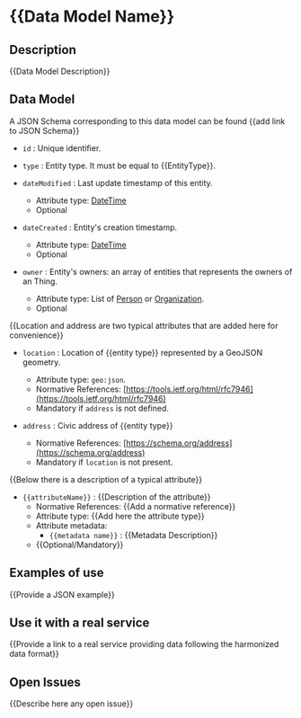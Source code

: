# {{Data Model Name}}

## Description

{{Data Model Description}}

## Data Model

A JSON Schema corresponding to this data model can be found {{add link to JSON Schema}}

+ `id` : Unique identifier. 

+ `type` : Entity type. It must be equal to {{EntityType}}.

+ `dateModified` : Last update timestamp of this entity.
    + Attribute type: [DateTime](https://schema.org/DateTime)
    + Optional

+ `dateCreated` : Entity's creation timestamp.
    + Attribute type: [DateTime](https://schema.org/DateTime)
    + Optional    

+ `owner` : Entity's owners: an array of entities that represents the owners of an Thing.
    + Attribute type: List of [Person]( http://schema.org/Person) or [Organization](https://schema.org/Organization).
    + Optional

{{Location and address are two typical attributes that are added here for convenience}}

+ `location` : Location of {{entity type}} represented by a GeoJSON geometry. 
    + Attribute type: `geo:json`.
    + Normative References: [https://tools.ietf.org/html/rfc7946](https://tools.ietf.org/html/rfc7946)
    + Mandatory if `address` is not defined. 
    
+ `address` : Civic address of {{entity type}}
    + Normative References: [https://schema.org/address](https://schema.org/address)
    + Mandatory if `location` is not present. 

{{Below there is a description of a typical attribute}}

+ `{{attributeName}}` : {{Description of the attribute}}
    + Normative References: {{Add a normative reference}}
    + Attribute type: {{Add here the attribute type}}
    + Attribute metadata:
        + `{{metadata name}}` : {{Metadata Description}}
    + {{Optional/Mandatory}}
    
## Examples of use

{{Provide a JSON example}}
    
## Use it with a real service

{{Provide a link to a real service providing data following the harmonized data format}}

## Open Issues

{{Describe here any open issue}}
